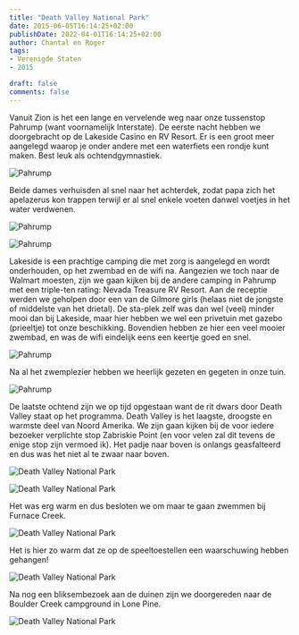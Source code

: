 ```yaml
---
title: "Death Valley National Park"
date: 2015-06-05T16:14:25+02:00
publishDate: 2022-04-01T16:14:25+02:00
author: Chantal en Roger
tags:
- Verenigde Staten
- 2015

draft: false
comments: false
---
```


Vanuit Zion is het een lange en vervelende weg naar onze tussenstop Pahrump (want voornamelijk Interstate). De eerste nacht hebben we doorgebracht op de Lakeside Casino en RV Resort. Er is een groot meer aangelegd waarop je onder andere met een waterfiets een rondje kunt maken. Best leuk als ochtendgymnastiek.

![Pahrump](./images/P1010904[4].jpg)

Beide dames verhuisden al snel naar het achterdek, zodat papa zich het apelazerus kon trappen terwijl er al snel enkele voeten danwel voetjes in het water verdwenen.

![Pahrump](./images/P1010914[4].jpg)

![Pahrump](./images/P1010927[4].jpg)

Lakeside is een prachtige camping die met zorg is aangelegd en wordt onderhouden, op het zwembad en de wifi na. Aangezien we toch naar de Walmart moesten, zijn we gaan kijken bij de andere camping in Pahrump met een triple-ten rating: Nevada Treasure RV Resort. Aan de receptie werden we geholpen door een van de Gilmore girls (helaas niet de jongste of middelste van het drietal). De sta-plek zelf was dan wel (veel) minder mooi dan bij Lakeside, maar hier hebben we wel een privetuin met gazebo (prieeltje) tot onze beschikking. Bovendien hebben ze hier een veel mooier zwembad, en was de wifi eindelijk eens een keertje goed en snel.

![Pahrump](./images/P1010947[4].jpg)

Na al het zwemplezier hebben we heerlijk gezeten en gegeten in onze tuin.

![Pahrump](./images/P1010965[4].jpg)

De laatste ochtend zijn we op tijd opgestaan want de rit dwars door Death Valley staat op het programma. Death Valley is het laagste, droogste en warmste deel van Noord Amerika. We zijn gaan kijken bij de voor iedere bezoeker verplichte stop Zabriskie Point (en voor velen zal dit tevens de enige stop zijn vermoed ik). Het padje naar boven is onlangs geasfalteerd en dus was het niet al te zwaar naar boven.

![Death Valley National Park](./images/P1010993[4].jpg)

![Death Valley National Park](./images/P1010994[4].jpg)

Het was erg warm en dus besloten we om maar te gaan zwemmen bij Furnace Creek.

![Death Valley National Park](./images/P1020018[4].jpg)

Het is hier zo warm dat ze op de speeltoestellen een waarschuwing hebben gehangen!

![Death Valley National Park](./images/P1020028[4].jpg)

Na nog een bliksembezoek aan de duinen zijn we doorgereden naar de Boulder Creek campground in Lone Pine.

![Death Valley National Park](./images/P1020051[4].jpg)
